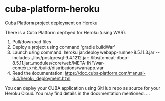 # cuba-platform-heroku
Cuba Platform project deployment on Heroku

There is a Cuba Platform deployed for Heroku (using WAR).

1. Pull/download files
2. Deploy a project using command 'gradle buildWar'
3. Launch using command:
heroku jar:deploy webapp-runner-8.5.11.3.jar --includes ./libs/postgresql-9.4.1212.jar:./libs/tomcat-dbcp-8.5.11.jar:./modules/core/web/META-INF/war-context.xml:./build/distributions/war/app.war
4. Read the documentation: https://doc.cuba-platform.com/manual-6.4/heroku_deployment.html

You can deploy your CUBA application using GitHub repo as source for your Heroku Cloud. You may find details in the documentation mentioned.
...
